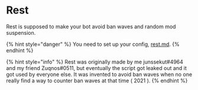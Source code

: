 # Rest

Rest is supposed to make your bot avoid ban waves and random mod suspension.

{% hint style="danger" %}
You need to set up your config, [rest.md](../customizing-your-configuration/customizable-configuration/options/rest.md "mention").
{% endhint %}

{% hint style="info" %}
Rest was originally made by me junssekut#4964 and my friend Zuqnos#0511, but eventually the script got leaked out and it got used by everyone else. It was invented to avoid ban waves when no one really find a way to counter ban waves at that time ( 2021 ).
{% endhint %}

